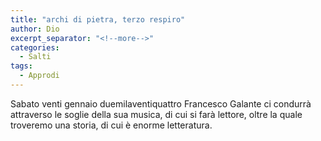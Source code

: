 ```yaml
---
title: "archi di pietra, terzo respiro"
author: Dio
excerpt_separator: "<!--more-->"
categories:
  - Salti
tags:
  - Approdi
---
```


Sabato venti gennaio duemilaventiquattro Francesco Galante ci condurrà attraverso le soglie della sua musica, di cui si farà lettore, oltre la quale troveremo una storia, di cui è enorme letteratura.

